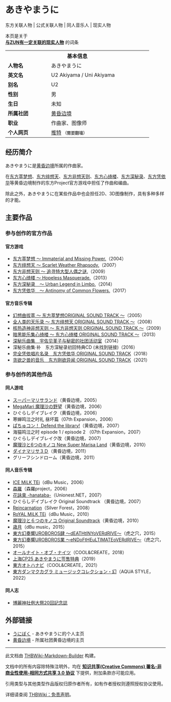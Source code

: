 # あきやまうに

<!-- source html: G:\repos\THBWiki-Markdown-Builder\THBWikiMarkdown\Temp\main\8\88\ns0%3A%E3%81%82%E3%81%8D%E3%82%84%E3%81%BE%E3%81%86%E3%81%AB.html -->

东方关联人物 | 公式关联人物 | 同人音乐人 | 现实人物

本页是关于  
 **[与ZUN有一定关联的现实人物](./东方关联人物列表.md)** 的词条
<table><tbody><tr><th colspan="2">基本信息</th></tr><tr><td style="width:120px"><b>人物名</b></td><td style="min-width:300px">あきやまうに</td></tr><tr><td><b>英文名</b></td><td>U2 Akiyama / Uni Akiyama</td></tr><tr><td><b>别名</b></td><td>U2</td></tr><tr><td><b>性别</b></td><td>男</td></tr><tr><td><b>生日</b></td><td>未知</td></tr><tr><td><b>所属社团</b></td><td><a href="./黄昏边境.md" title="黄昏边境">黄昏边境</a></td></tr><tr><td><b>职业</b></td><td>作曲家、图像师</td></tr><tr><td><b>个人网页</b></td><td><a rel="nofollow" class="external text" href="https://twitter.com/u2aki">推特</a> <span style="font-family: sans-serif; cursor: default; color:#555; font-size: 0.8em; bottom: 0.1em; font-weight: bold;" title="连接到需要翻墙网页">（需要翻墙）</span></td></tr></tbody></table>


## 经历简介
  
あきやまうに是[黄昏边境](./黄昏边境.md)所属的作曲家。  

在[东方萃梦想](./东方萃梦想.md)、[东方绯想天](./东方绯想天.md)、[东方非想天则](./东方非想天则.md)、[东方心绮楼](./东方心绮楼.md)、[东方深秘录](./东方深秘录.md)、[东方凭依华](./东方凭依华.md)等黄昏边境制作的东方Project官方游戏中担任了作曲和编曲。  

除此之外，あきやまうに在某些作品中也会担任2D、3D图像制作，具有多种多样的才能。
  

## 主要作品
### 参与创作的官方作品
#### 官方游戏
- [东方萃梦想 ～ Immaterial and Missing Power.](./东方萃梦想.md)（2004）
- [东方绯想天 ～ Scarlet Weather Rhapsody.](./东方绯想天.md)（2007）
- [东方非想天则 ～ 追寻特大型人偶之谜.](./东方非想天则.md)（2009）
- [东方心绮楼 ～ Hopeless Masquerade.](./东方心绮楼.md)（2013）
- [东方深秘录　～ Urban Legend in Limbo.](./东方深秘录.md)（2014）
- [东方凭依华　～ Antinomy of Common Flowers.](./东方凭依华.md)（2017）

#### 官方音乐专辑
- [幻想曲拔萃 ～ 东方萃梦想ORIGINAL SOUND TRACK ～](./幻想曲拔萃.md)（2005）
- [全人类的天乐录 ～ 东方绯想天 ORIGINAL SOUND TRACK ～](./全人类的天乐录.md)（2008）
- [核热造神非想天则 ～ 东方非想天则 ORIGINAL SOUND TRACK ～](./核热造神非想天则.md)（2009）
- [暗黑能乐集心绮楼 ～ 东方心绮楼 ORIGINAL SOUND TRACK ～](./暗黑能乐集心绮楼.md)（2013）
- [深秘乐曲集　宇佐见堇子与秘密的社团活动室](./深秘乐曲集.md)（2014）
- 深秘乐曲集·补　东方深秘录初回特典CD (未找到链接)（2016）
- [完全凭依唱片名录　东方凭依华 ORIGINAL SOUND TRACK](./完全凭依唱片名录.md)（2018）
- [贪欲之兽的音乐　东方刚欲异闻 ORIGINAL SOUND TRACK](./贪欲之兽的音乐.md)（2021）

### 参与创作的其他作品
#### 同人游戏
- [スーパーマリサランド](./MarisaLa_スーパーマリサランド.md)（黄昏边境，2005）
- [MegaMari 魔理沙の野望](./MegaMari_魔理沙の野望.md)（黄昏边境，2006）
- ひぐらしデイブレイク（黄昏边境，2006）
- 寒蝉鸣泣之时礼 昼坏篇（07th Expansion，2006）
- [ぱちゅコン！ Defend the library!](./ぱちゅコン！_Defend_the_library!.md)（黄昏边境，2007）
- 海猫鸣泣之时 episode 1 / episode 2 （07th Expansion，2007）
- ひぐらしデイブレイク改（黄昏边境，2007）
- [魔理沙と6つのキノコ New Super Marisa Land](./魔理沙と６つのキノコ.md)（黄昏边境，2010）
- [ダイナマリサ３Ｄ](./ダイナマリサ３Ｄ.md)（黄昏边境，2011）
- グリーフシンドローム（黄昏边境，2011）

#### 同人音乐专辑
- [ICE MiLK TEi](./iCE_MiLK_TEi.md)（dBu Music，2006）
- [森羅](./森羅（Unionest.NET）.md)（森羅project，2006）
- [花詠束 -hanataba-](./花詠束.md)（Unionest.NET，2007）
- ひぐらしデイブレイク Original Soundtrack （黄昏边境，2007）
- [Reincarnation](./Reincarnation（Silver_Forest）.md)（Silver Forest，2008）
- [RoYAL MiLK TEi](./RoYAL_MiLK_TEi.md)（dBu Music，2010）
- [魔理沙と６つのキノコ Original Soundtrack](./魔理沙と6つのキノコ_ORIGINAL_SOUNDTRACK.md)（黄昏边境，2010）
- [歳月](./歳月.md)（dBu music，2015）
- [東方幻奏響UROBOROS肆 ～dEATHtINYoVERdRIVE～](./東方幻奏響UROBOROS肆_～dEATHtINYoVERdRIVE～.md)（虎之穴，2015）
- [東方幻奏響UROBOROS業 ～eNDoFtHEuLTIMATEoVERdRIVE～](./東方幻奏響UROBOROS業_～eNDoFtHEuLTIMATEoVERdRIVE～.md)（虎之穴，2015）
- [オールナイト・オブ・ナイツ](./オールナイト・オブ・ナイツ.md)（COOL&amp;CREATE，2018）
- [上海CP25 あきやまうに签售特典](./上海CP25_あきやまうに签售特典.md)（2019）
- [東方オトハナビ](./東方オトハナビ.md)（COOL&amp;CREATE，2021）
- [東方ダンマクカグラ ミュージックコレクション・幻](./東方ダンマクカグラ_ミュージックコレクション・幻.md)（AQUA STYLE，2022）

#### 同人志
- [博麗神社例大祭20回記念誌](./博麗神社例大祭20回記念誌.md)

## 外部链接
- [うにぼく](http://u-2.skr.jp/index.html) - あきやまうに的个人主页
- [黄昏边境](http://www.tasofro.net/) - 所属社团黄昏边境的主页





---

此文档由 [THBWiki-Markdown-Builder](https://github.com/Delsin-Yu/THBWiki-Markdown-Builder) 构建。

文档中的所有内容除特殊注明外，均在 [**知识共享(Creative Commons) 署名-非商业性使用-相同方式共享 3.0 协议**](https://creativecommons.org/licenses/by-sa/3.0/deed.zh-hans) 下提供，附加条款亦可能应用。

引用类型与其他类型作品版权归原作者所有，如有作者授权则遵照授权协议使用。

详细请查阅 [THBWiki：免责声明](https://thbwiki.cc/THBWiki:%E5%85%8D%E8%B4%A3%E5%A3%B0%E6%98%8E)。


